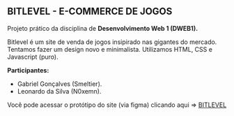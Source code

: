 ## BITLEVEL - E-COMMERCE DE JOGOS

Projeto prático da disciplina de **Desenvolvimento Web 1 (DWEB1).**

Bitlevel é um site de venda de jogos insipirado nas gigantes do mercado. Tentamos fazer um design novo e minimalista. Utilizamos HTML, CSS e Javascript (puro).  

**Participantes:**
- Gabriel Gonçalves (Smeltier).
- Leonardo da Silva (N0xemn).

Você pode acessar o protótipo do site (via figma) clicando aqui => [BITLEVEL](https://www.figma.com/proto/l1CeNdAYZJa2uzbERtlGtv/BITLEVEL?node-id=1-2&t=WPhC7yz1lBWBnyax-1)